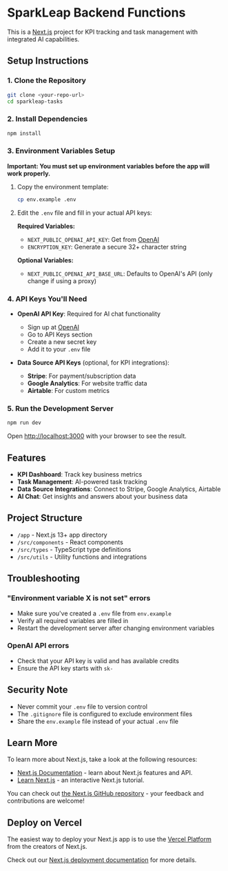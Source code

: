 # SparkLeap Backend Functions

This is a [Next.js](https://nextjs.org) project for KPI tracking and task management with integrated AI capabilities.

## Setup Instructions

### 1. Clone the Repository
```bash
git clone <your-repo-url>
cd sparkleap-tasks
```

### 2. Install Dependencies
```bash
npm install
```

### 3. Environment Variables Setup
**Important: You must set up environment variables before the app will work properly.**

1. Copy the environment template:
   ```bash
   cp env.example .env
   ```

2. Edit the `.env` file and fill in your actual API keys:

   **Required Variables:**
   - `NEXT_PUBLIC_OPENAI_API_KEY`: Get from [OpenAI](https://platform.openai.com/api-keys)
   - `ENCRYPTION_KEY`: Generate a secure 32+ character string

   **Optional Variables:**
   - `NEXT_PUBLIC_OPENAI_API_BASE_URL`: Defaults to OpenAI's API (only change if using a proxy)

### 4. API Keys You'll Need

- **OpenAI API Key**: Required for AI chat functionality
  - Sign up at [OpenAI](https://platform.openai.com/)
  - Go to API Keys section
  - Create a new secret key
  - Add it to your `.env` file

- **Data Source API Keys** (optional, for KPI integrations):
  - **Stripe**: For payment/subscription data
  - **Google Analytics**: For website traffic data
  - **Airtable**: For custom metrics

### 5. Run the Development Server

```bash
npm run dev
```

Open [http://localhost:3000](http://localhost:3000) with your browser to see the result.

## Features

- **KPI Dashboard**: Track key business metrics
- **Task Management**: AI-powered task tracking
- **Data Source Integrations**: Connect to Stripe, Google Analytics, Airtable
- **AI Chat**: Get insights and answers about your business data

## Project Structure

- `/app` - Next.js 13+ app directory
- `/src/components` - React components
- `/src/types` - TypeScript type definitions
- `/src/utils` - Utility functions and integrations

## Troubleshooting

### "Environment variable X is not set" errors
- Make sure you've created a `.env` file from `env.example`
- Verify all required variables are filled in
- Restart the development server after changing environment variables

### OpenAI API errors
- Check that your API key is valid and has available credits
- Ensure the API key starts with `sk-`

## Security Note

- Never commit your `.env` file to version control
- The `.gitignore` file is configured to exclude environment files
- Share the `env.example` file instead of your actual `.env` file

## Learn More

To learn more about Next.js, take a look at the following resources:

- [Next.js Documentation](https://nextjs.org/docs) - learn about Next.js features and API.
- [Learn Next.js](https://nextjs.org/learn) - an interactive Next.js tutorial.

You can check out [the Next.js GitHub repository](https://github.com/vercel/next.js) - your feedback and contributions are welcome!

## Deploy on Vercel

The easiest way to deploy your Next.js app is to use the [Vercel Platform](https://vercel.com/new?utm_medium=default-template&filter=next.js&utm_source=create-next-app&utm_campaign=create-next-app-readme) from the creators of Next.js.

Check out our [Next.js deployment documentation](https://nextjs.org/docs/app/building-your-application/deploying) for more details.
